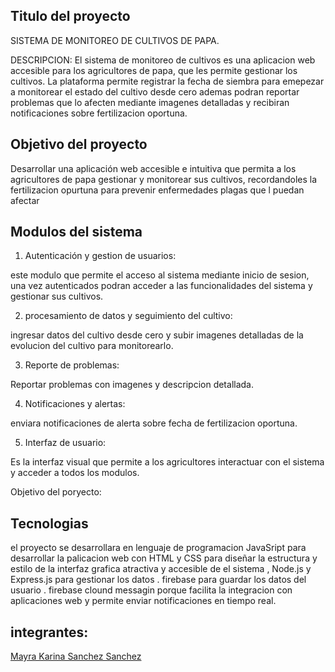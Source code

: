 Titulo del proyecto
-
SISTEMA DE MONITOREO DE CULTIVOS DE PAPA.

DESCRIPCION:
El sistema de monitoreo de cultivos es una aplicacion web accesible para los agricultores de papa, que les permite gestionar los cultivos.
La plataforma permite registrar la fecha de siembra para emepezar a monitorear el estado del cultivo desde cero ademas podran reportar 
problemas que lo afecten mediante imagenes detalladas y recibiran notificaciones sobre fertilizacion oportuna.

Objetivo del proyecto
-

Desarrollar una aplicación web accesible e intuitiva que permita a los agricultores de papa gestionar y monitorear sus cultivos, recordandoles
la fertilizacion opurtuna para prevenir enfermedades  plagas que l puedan afectar 



Modulos del sistema
- 
1. Autenticación y gestion de usuarios:

este modulo que permite el acceso al sistema mediante inicio de sesion, una vez autenticados podran acceder a las funcionalidades del sistema 
y gestionar sus cultivos.
 
   
2. procesamiento de datos y seguimiento del cultivo:

ingresar datos del cultivo desde cero y subir imagenes detalladas de la evolucion del cultivo para monitorearlo.


3. Reporte de problemas:

Reportar problemas con imagenes y descripcion detallada.

4. Notificaciones y alertas:

enviara notificaciones de alerta sobre fecha de fertilizacion oportuna.

5. Interfaz de usuario:
   
Es la interfaz visual que permite a los agricultores interactuar con el sistema y acceder a todos los modulos.


Objetivo del poryecto:


Tecnologias
-
el proyecto se desarrollara en lenguaje de programacion JavaSript para desarrollar la palicacion web con HTML y CSS para diseñar
la estructura y estilo de la interfaz grafica atractiva y accesible de el sistema  , Node.js y Express.js para gestionar los datos .
firebase para guardar los datos del usuario .
firebase clound messagin porque facilita la integracion con aplicaciones web y permite enviar notificaciones en tiempo real.



integrantes:
-
[Mayra Karina Sanchez Sanchez](https://github.com/Karina-1411Sanchez)
